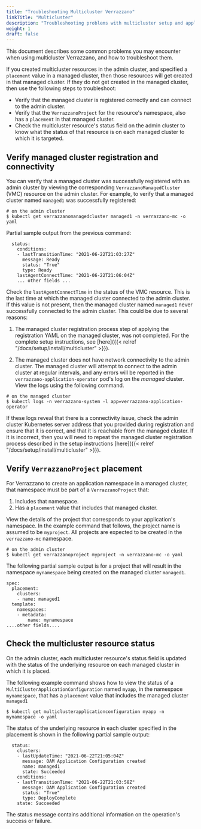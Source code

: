 ```yaml
---
title: "Troubleshooting Multicluster Verrazzano"
linkTitle: "Multicluster"
description: "Troubleshooting problems with multicluster setup and applications"
weight: 1
draft: false
---
```


This document describes some common problems you may encounter when using multicluster Verrazzano, and how to troubleshoot them.

If you created multicluster resources in the admin cluster, and specified a `placement` value in a managed cluster,
then those resources will get created in that managed cluster. If they do not get created in the managed cluster, then
use the following steps to troubleshoot:
- Verify that the managed cluster is registered correctly and can connect to the admin cluster.
- Verify that the `VerrazzanoProject` for the resource's namespace, also has a `placement` in that managed cluster.
- Check the multicluster resource's status field on the admin cluster to know what the status of that resource is
  on each managed cluster to which it is targeted.

## Verify managed cluster registration and connectivity
You can verify that a managed cluster was successfully registered with an admin cluster by viewing the
corresponding `VerrazzanoManagedCluster` (VMC) resource on the admin cluster. For example, to verify that a managed cluster
named `managed1` was successfully registered:
```shell
# on the admin cluster
$ kubectl get verrazzanomanagedcluster managed1 -n verrazzano-mc -o yaml
```

Partial sample output from the previous command:
```
  status:
    conditions:
    - lastTransitionTime: "2021-06-22T21:03:27Z"
      message: Ready
      status: "True"
      type: Ready
    lastAgentConnectTime: "2021-06-22T21:06:04Z"
    ... other fields ...
```

Check the `lastAgentConnectTime` in the status of the VMC resource. This is the last time at which the
managed cluster connected to the admin cluster. If this value is not present, then the managed cluster named `managed1`
never successfully connected to the admin cluster. This could be due to several reasons:

1. The managed cluster registration process step of applying the registration YAML on the managed cluster,
was not completed. For the complete setup instructions, see [here]({{< relref "/docs/setup/install/multicluster" >}}).

1. The managed cluster does not have network connectivity to the admin cluster. The managed cluster will attempt to
connect to the admin cluster at regular intervals, and any errors will be reported in the
`verrazzano-application-operator` pod's log on the _managed_ cluster. View the logs using the following command.

```shell
# on the managed cluster
$ kubectl logs -n verrazzano-system -l app=verrazzano-application-operator
```
If these logs reveal that there is a connectivity issue, check the admin cluster Kubernetes server address that
you provided during registration and ensure that it is correct, and that it is reachable from the managed cluster. If it
is incorrect, then you will need to repeat the managed cluster registration process described in the setup instructions
[here]({{< relref "/docs/setup/install/multicluster" >}}).

## Verify `VerrazzanoProject` placement
For Verrazzano to create an application namespace in a managed cluster, that namespace must be part of a `VerrazzanoProject`
that:

1. Includes that namespace.
1. Has a `placement` value that includes that managed cluster.

View the details of the project that corresponds to your application's namespace. In the example command that follows, the
project name is assumed to be `myproject`. All projects are expected to be created in the `verrazzano-mc` namespace.

```shell
# on the admin cluster
$ kubectl get verrazzanoproject myproject -n verrazzano-mc -o yaml
```

The following partial sample output is for a project that will result in the namespace `mynamespace` being created on the managed
cluster `managed1`.

```
spec:
  placement:
    clusters:
    - name: managed1
  template:
    namespaces:
    - metadata:
        name: mynamespace
....other fields....
```

## Check the multicluster resource status
On the admin cluster, each multicluster resource's status field is updated with the status of the underlying resource
on each managed cluster in which it is placed.

The following example command shows how to view the status of a `MultiClusterApplicationConfiguration` named `myapp`, in
the namespace `mynamespace`, that has a `placement` value that includes the managed cluster `managed1`
```shell
$ kubectl get multiclusterapplicationconfiguration myapp -n mynamespace -o yaml
```

The status of the underlying resource in each cluster specified in the placement is shown in the following partial sample
output:

```
  status:
    clusters:
    - lastUpdateTime: "2021-06-22T21:05:04Z"
      message: OAM Application Configuration created
      name: managed1
      state: Succeeded
    conditions:
    - lastTransitionTime: "2021-06-22T21:03:58Z"
      message: OAM Application Configuration created
      status: "True"
      type: DeployComplete
    state: Succeeded
```

The status message contains additional information on the operation's success or failure.
